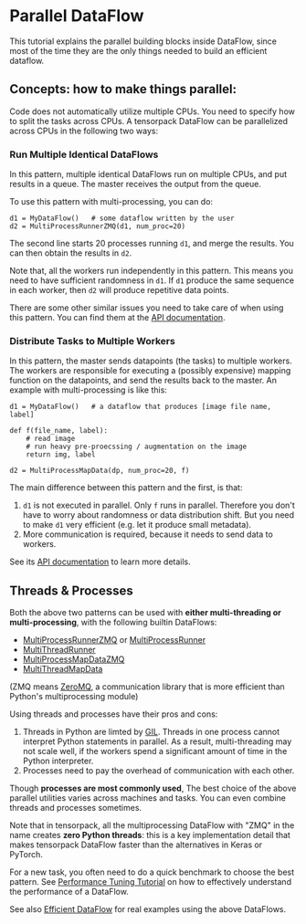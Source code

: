 # Parallel DataFlow

This tutorial explains the parallel building blocks
inside DataFlow, since most of the time they are the only things
needed to build an efficient dataflow.


## Concepts: how to make things parallel:

Code does not automatically utilize multiple CPUs.
You need to specify how to split the tasks across CPUs.
A tensorpack DataFlow can be parallelized across CPUs in the following two ways:

### Run Multiple Identical DataFlows

In this pattern, multiple identical DataFlows run on multiple CPUs,
and put results in a queue.
The master receives the output from the queue.

To use this pattern with multi-processing, you can do:
```
d1 = MyDataFlow()   # some dataflow written by the user
d2 = MultiProcessRunnerZMQ(d1, num_proc=20)
```

The second line starts 20 processes running `d1`, and merge the results.
You can then obtain the results in `d2`.

Note that, all the workers run independently in this pattern.
This means you need to have sufficient randomness in `d1`.
If `d1` produce the same sequence in each worker,
then `d2` will produce repetitive data points.

There are some other similar issues you need to take care of when using this pattern.
You can find them at the
[API documentation](../modules/dataflow.html#tensorpack.dataflow.MultiProcessRunnerZMQ).


### Distribute Tasks to Multiple Workers

In this pattern, the master sends datapoints (the tasks)
to multiple workers.
The workers are responsible for executing a (possibly expensive) mapping
function on the datapoints, and send the results back to the master.
An example with multi-processing is like this:

```
d1 = MyDataFlow()   # a dataflow that produces [image file name, label]

def f(file_name, label):
    # read image
    # run heavy pre-proecssing / augmentation on the image
    return img, label

d2 = MultiProcessMapData(dp, num_proc=20, f)
```

The main difference between this pattern and the first, is that:
1. `d1` is not executed in parallel. Only `f` runs in parallel.
  Therefore you don't have to worry about randomness or data distribution shift.
  But you need to make `d1` very efficient (e.g. let it produce small metadata).
2. More communication is required, because it needs to send data to workers.

See its [API documentation](../modules/dataflow.html#tensorpack.dataflow.MultiProcessMapData)
to learn more details.

## Threads & Processes

Both the above two patterns can be used with 
__either multi-threading or multi-processing__, with the following builtin DataFlows:

* [MultiProcessRunnerZMQ](../modules/dataflow.html#tensorpack.dataflow.MultiProcessRunnerZMQ)
  or [MultiProcessRunner](../modules/dataflow.html#tensorpack.dataflow.MultiProcessRunner)
* [MultiThreadRunner](../modules/dataflow.html#tensorpack.dataflow.MultiThreadRunner)
* [MultiProcessMapDataZMQ](../modules/dataflow.html#tensorpack.dataflow.MultiProcessMapDataZMQ)
* [MultiThreadMapData](../modules/dataflow.html#tensorpack.dataflow.MultiThreadMapData)

(ZMQ means [ZeroMQ](http://zeromq.org/), a communication library that is more
efficient than Python's multiprocessing module)

Using threads and processes have their pros and cons:

1. Threads in Python are limted by [GIL](https://wiki.python.org/moin/GlobalInterpreterLock).
   Threads in one process cannot interpret Python statements in parallel.
   As a result, multi-threading may not scale well, if the workers spend a
   significant amount of time in the Python interpreter.
2. Processes need to pay the overhead of communication with each other.

Though __processes are most commonly used__,
The best choice of the above parallel utilities varies across machines and tasks.
You can even combine threads and processes sometimes.

Note that in tensorpack, all the multiprocessing DataFlow with "ZMQ" in the name creates
__zero Python threads__: this is a key implementation detail that makes tensorpack DataFlow
faster than the alternatives in Keras or PyTorch.

For a new task, you often need to do a quick benchmark to choose the best pattern.
See [Performance Tuning Tutorial](performance-tuning.html)
on how to effectively understand the performance of a DataFlow.

See also [Efficient DataFlow](efficient-dataflow.html)
for real examples using the above DataFlows.

